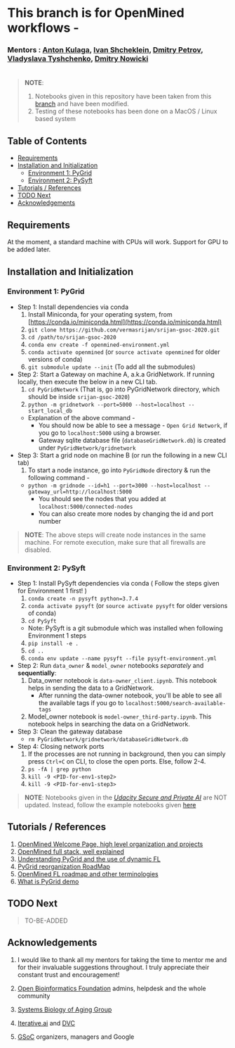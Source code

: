 # This branch is for OpenMined workflows - 

### Mentors : [Anton Kulaga](https://www.linkedin.com/in/antonkulaga/?originalSubdomain=ro), [Ivan Shcheklein](https://www.linkedin.com/in/shcheklein/), [Dmitry Petrov](https://www.linkedin.com/in/dmitryleopetrov/), [Vladyslava Tyshchenko](https://www.linkedin.com/in/vladyslava-tyshchenko-296742125/?originalSubdomain=ua), [Dmitry Nowicki]()<br/><br/>
> __NOTE__: 
> 1. Notebooks given in this repository have been taken from this [branch](https://github.com/OpenMined/PySyft/tree/master/examples/tutorials) and have been modified.
> 2. Testing of these notebooks has been done on a MacOS / Linux based system
## Table of Contents

- [Requirements](#requirements)
- [Installation and Initialization](#installation-and-initialization)
  * [Environment 1: PyGrid](#environment-1-pygrid)
  * [Environment 2: PySyft](#environment-2-pysyft)
- [Tutorials / References](#tutorials--references)
- [TODO Next](#todo-next)
- [Acknowledgements](#acknowledgements)

## Requirements

At the moment, a standard machine with CPUs will work. 
Support for GPU to be added later.

## Installation and Initialization
### Environment 1: PyGrid
- Step 1: Install dependencies via conda
    1. Install Miniconda, for your operating system, from [https://conda.io/miniconda.html](https://conda.io/miniconda.html)
    2. `git clone https://github.com/vermasrijan/srijan-gsoc-2020.git`
    3. `cd /path/to/srijan-gsoc-2020`
    4. `conda env create -f openmined-environment.yml`
    5. `conda activate openmined` (or `source activate openmined` for older versions of conda)
    6. `git submodule update --init` (To add all the submodules)
- Step 2: Start a Gateway on machine A, a.k.a GridNetwork. If running locally, then execute the below in a new CLI tab.
    1. `cd PyGridNetwork` (That is, go into PyGridNetwork directory, which should be inside `srijan-gsoc-2020`)
    2. ```python -m gridnetwork --port=5000 --host=localhost --start_local_db```
    - Explanation of the above command -  
        - You should now be able to see a message - `Open Grid Network`, if you go to `localhost:5000` using a browser.
        - Gateway sqlite database file (`databaseGridNetwork.db`) is created under `PyGridNetwork/gridnetwork`
- Step 3: Start a grid node on machine B (or run the following in a new CLI tab)
    1. To start a node instance, go into `PyGridNode` directory & run the following command - 
    - `python -m gridnode --id=h1 --port=3000 --host=localhost --gateway_url=http://localhost:5000`
        - You should see the nodes that you added at `localhost:5000/connected-nodes`
        - You can also create more nodes by changing the id and port number
> __NOTE__: The above steps will create node instances in the same machine. For remote execution, make sure that all firewalls are disabled.
    
### Environment 2: PySyft
- Step 1: Install PySyft dependencies via conda ( Follow the steps given for Environment 1 first! )
    1. `conda create -n pysyft python=3.7.4`
    2. `conda activate pysyft` (or `source activate pysyft` for older versions of conda)
    3. `cd PySyft`
    - Note: PySyft is a git submodule which was installed when following Environment 1 steps
    4. `pip install -e .`
    5. `cd ..`
    6. `conda env update --name pysyft --file pysyft-environment.yml`
- Step 2: Run `data_owner` & `model_owner` notebooks _separately_ and __sequentially__:
    1. Data_owner notebook is `data-owner_client.ipynb`. This notebook helps in sending the data to a GridNetwork.
        - After running the data-owner notebook, you'll be able to see all the available tags if you go to `localhost:5000/search-available-tags`
    2. Model_owner notebook is `model-owner_third-party.ipynb`. This notebook helps in searching the data on a GridNetwork.
- Step 3: Clean the gateway database
    - `rm PyGridNetwork/gridnetwork/databaseGridNetwork.db`
- Step 4: Closing network ports
    1. If the processes are not running in background, then you can simply press `Ctrl+C` on CLI, to close the open ports. Else, follow 2-4.
    2. `ps -fA | grep python`
    3. `kill -9 <PID-for-env1-step2>` 
    4. `kill -9 <PID-for-env1-step3>`   
    
> __NOTE__: Notebooks given in the [_Udacity Secure and Private AI_](https://www.udacity.com/course/secure-and-private-ai--ud185) are NOT updated. Instead, follow the example notebooks given [here](https://github.com/OpenMined/PySyft/tree/master/examples/tutorials)

## Tutorials / References
1. [OpenMined Welcome Page, high level organization and projects](https://github.com/OpenMined/OM-Welcome-Package)
2. [OpenMined full stack, well explained](https://www.youtube.com/watch?v=NJBBE_SN90A)<br/>
3. [Understanding PyGrid and the use of dynamic FL](https://github.com/OpenMined/Roadmap/blob/master/web_and_mobile_team/projects/dynamic_federated_learning.md)<br/>
4. [PyGrid reorganization RoadMap](https://github.com/OpenMined/Roadmap/blob/master/web_and_mobile_team/projects/common/pygrid_reorganization.md)<br/>
5. [OpenMined FL roadmap and other terminologies](https://github.com/OpenMined/Roadmap/blob/master/web_and_mobile_team/projects/federated_learning.md)
6. [What is PyGrid demo](https://blog.openmined.org/what-is-pygrid-demo/)

## TODO Next
> TO-BE-ADDED

## Acknowledgements
1. I would like to thank all my mentors for taking the time to mentor me and for their invaluable suggestions throughout. I truly appreciate their constant trust and encouragement!<br/>

2. [Open Bioinformatics Foundation](https://www.open-bio.org/) admins, helpdesk and the whole community <br/>

3. [Systems Biology of Aging Group](http://www.aging-research.group/) <br/>

4. [Iterative.ai](https://iterative.ai/) and [DVC](https://dvc.org/) <br/>

5. [GSoC](https://summerofcode.withgoogle.com/) organizers, managers and Google 